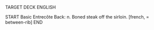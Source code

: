 TARGET DECK
ENGLISH

START
Basic
Entrecôte
Back: n. Boned steak off the sirloin. [french, = between-rib]
END
